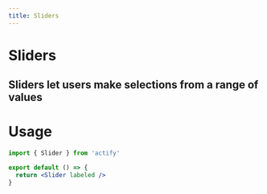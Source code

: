 ```yaml
---
title: Sliders
---
```


# Sliders

## Sliders let users make selections from a range of values

# Usage

<usage name="slider"></usage>

```jsx
import { Slider } from 'actify'

export default () => {
  return <Slider labeled />
}
```
